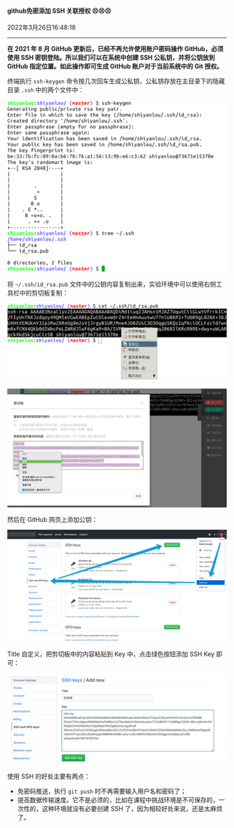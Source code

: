 #### github免密添加 SSH 关联授权 😣😣😣

2022年3月26日16:48:18

---

**在 2021 年 8 月 GitHub 更新后，已经不再允许使用账户密码操作 GitHub，必须使用 SSH 密钥登陆。所以我们可以在系统中创建 SSH 公私钥，并将公钥放到 GitHub 指定位置。如此操作即可生成 GitHub 账户对于当前系统中的 Git 授权。**

终端执行 `ssh-keygen` 命令按几次回车生成公私钥，公私钥存放在主目录下的隐藏目录 `.ssh` 中的两个文件中：

![此处输入图片的描述](1.3_添加SSH关联授权.assets/document-uid310176labid9816timestamp1548756454421.png)

将 `~/.ssh/id_rsa.pub` 文件中的公钥内容复制出来，实验环境中可以使用右侧工具栏中的剪切板复制：

![此处输入图片的描述](1.3_添加SSH关联授权.assets/document-uid310176labid9816timestamp1548756470163.png)

![此处输入图片的描述](1.3_添加SSH关联授权.assets/document-uid310176labid9816timestamp1548756481375.png)

然后在 GitHub 网页上添加公钥：

![此处输入图片的描述](1.3_添加SSH关联授权.assets/document-uid310176labid9816timestamp1548756492545.png)

Title 自定义，把剪切板中的内容粘贴到 Key 中，点击绿色按钮添加 SSH Key 即可：

![此处输入图片的描述](1.3_添加SSH关联授权.assets/document-uid310176labid9816timestamp1548756503765.png)

使用 SSH 的好处主要有两点：

- 免密码推送，执行 `git push` 时不再需要输入用户名和密码了；
- 提高数据传输速度。它不是必须的，比如在课程中挑战环境是不可保存的，一次性的，这种环境就没有必要创建 SSH 了，因为相较好处来说，还是太麻烦了。

